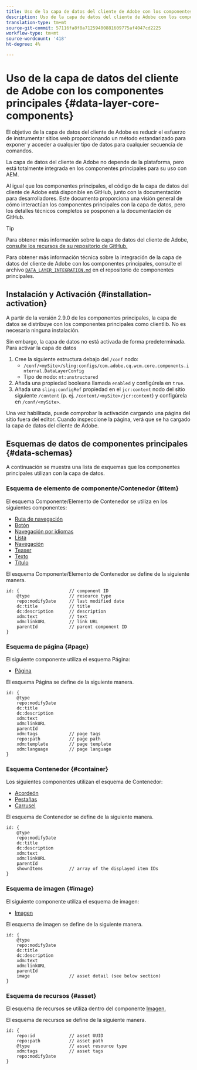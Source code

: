 ```yaml
---
title: Uso de la capa de datos del cliente de Adobe con los componentes principales
description: Uso de la capa de datos del cliente de Adobe con los componentes principales
translation-type: tm+mt
source-git-commit: 57116fa8f8a71259400881609775af4047cd2225
workflow-type: tm+mt
source-wordcount: '418'
ht-degree: 4%

---
```



# Uso de la capa de datos del cliente de Adobe con los componentes principales {#data-layer-core-components}

El objetivo de la capa de datos del cliente de Adobe es reducir el esfuerzo de instrumentar sitios web proporcionando un método estandarizado para exponer y acceder a cualquier tipo de datos para cualquier secuencia de comandos.

La capa de datos del cliente de Adobe no depende de la plataforma, pero está totalmente integrada en los componentes principales para su uso con AEM.

Al igual que los componentes principales, el código de la capa de datos del cliente de Adobe está disponible en GitHub, junto con la documentación para desarrolladores. Este documento proporciona una visión general de cómo interactúan los componentes principales con la capa de datos, pero los detalles técnicos completos se posponen a la documentación de GitHub.

>[!TIP]
>
>Para obtener más información sobre la capa de datos del cliente de Adobe, [consulte los recursos de su repositorio de GitHub.](https://github.com/adobe/adobe-client-data-layer)
>
>Para obtener más información técnica sobre la integración de la capa de datos del cliente de Adobe con los componentes principales, consulte el archivo [`DATA_LAYER_INTEGRATION.md`](https://github.com/adobe/aem-core-wcm-components/blob/master/DATA_LAYER_INTEGRATION.md) en el repositorio de componentes principales.


## Instalación y Activación {#installation-activation}

A partir de la versión 2.9.0 de los componentes principales, la capa de datos se distribuye con los componentes principales como clientlib. No es necesaria ninguna instalación.

Sin embargo, la capa de datos no está activada de forma predeterminada. Para activar la capa de datos

1. Cree la siguiente estructura debajo del `/conf` nodo:
   * `/conf/<mySite>/sling:configs/com.adobe.cq.wcm.core.components.internal.DataLayerConfig`
   * Tipo de nodo: `nt:unstructured`
1. Añada una propiedad booleana llamada `enabled` y configúrela en `true`.
1. Añada una `sling:configRef` propiedad en el `jcr:content` nodo del sitio siguiente `/content` (p. ej. `/content/<mySite>/jcr:content`) y configúrela en `/conf/<mySite>`.

Una vez habilitada, puede comprobar la activación cargando una página del sitio fuera del editor. Cuando inspeccione la página, verá que se ha cargado la capa de datos del cliente de Adobe.

## Esquemas de datos de componentes principales {#data-schemas}

A continuación se muestra una lista de esquemas que los componentes principales utilizan con la capa de datos.

### Esquema de elemento de componente/Contenedor {#item}

El esquema Componente/Elemento de Contenedor se utiliza en los siguientes componentes:

* [Ruta de navegación](/help/components/breadcrumb.md)
* [Botón](/help/components/button.md)
* [Navegación por idiomas](/help/components/language-navigation.md)
* [Lista](/help/components/list.md)
* [Navegación](/help/components/navigation.md)
* [Teaser](/help/components/teaser.md)
* [Texto](/help/components/text.md)
* [Título](/help/components/title.md)

El esquema Componente/Elemento de Contenedor se define de la siguiente manera.

```
id: {                   // component ID
    @type               // resource type
    repo:modifyDate     // last modified date
    dc:title            // title
    dc:description      // description
    xdm:text            // text
    xdm:linkURL         // link URL
    parentId            // parent component ID
}
```


### Esquema de página {#page}

El siguiente componente utiliza el esquema Página:

* [Página](/help/components/page.md)

El esquema Página se define de la siguiente manera.

```
id: {
    @type
    repo:modifyDate
    dc:title
    dc:description
    xdm:text
    xdm:linkURL
    parentId
    xdm:tags            // page tags
    repo:path           // page path
    xdm:template        // page template
    xdm:language        // page language
}
```

### Esquema Contenedor {#container}

Los siguientes componentes utilizan el esquema de Contenedor:

* [Acordeón](/help/components/accordion.md)
* [Pestañas](/help/components/tabs.md)
* [Carrusel](/help/components/carousel.md)

El esquema de Contenedor se define de la siguiente manera.

```
id: {
    @type
    repo:modifyDate
    dc:title
    dc:description
    xdm:text
    xdm:linkURL
    parentId
    shownItems          // array of the displayed item IDs
}
```

### Esquema de imagen {#image}

El siguiente componente utiliza el esquema de imagen:

* [Imagen](/help/components/image.md)

El esquema de imagen se define de la siguiente manera.

```
id: {
    @type
    repo:modifyDate
    dc:title
    dc:description
    xdm:text
    xdm:linkURL
    parentId
    image               // asset detail (see below section)
}
```

### Esquema de recursos {#asset}

El esquema de recursos se utiliza dentro del componente [Imagen.](/help/components/image.md)

El esquema de recursos se define de la siguiente manera.

```
id: {
    repo:id             // asset UUID
    repo:path           // asset path
    @type               // asset resource type
    xdm:tags            // asset tags
    repo:modifyDate
}
```

